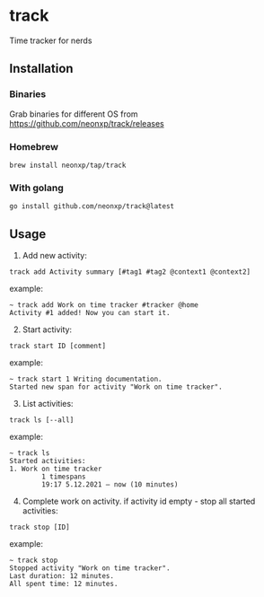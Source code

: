 # track
Time tracker for nerds

## Installation

### Binaries

Grab binaries for different OS from https://github.com/neonxp/track/releases

### Homebrew

```
brew install neonxp/tap/track
```

### With golang
```
go install github.com/neonxp/track@latest
```

## Usage

1. Add new activity:
```
track add Activity summary [#tag1 #tag2 @context1 @context2]
```
example:
```
~ track add Work on time tracker #tracker @home
Activity #1 added! Now you can start it.
```
2. Start activity:
```
track start ID [comment]
```
example:
```
~ track start 1 Writing documentation.
Started new span for activity "Work on time tracker".
```
3. List activities:
```
track ls [--all]
```
example:
```
~ track ls
Started activities:
1. Work on time tracker
        1 timespans
        19:17 5.12.2021 — now (10 minutes)
```
4. Complete work on activity. if activity id empty - stop all started activities:
```
track stop [ID]
```
example:
```
~ track stop
Stopped activity "Work on time tracker".
Last duration: 12 minutes.
All spent time: 12 minutes.
```

